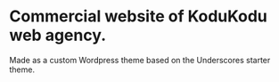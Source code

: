 Commercial website of KoduKodu web agency. 
===

Made as a custom Wordpress theme based on the Underscores starter theme. 